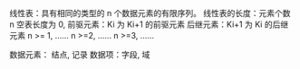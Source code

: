 线性表：具有相同的类型的 n 个数据元素的有限序列。
线性表的长度：元素个数 n
空表长度为 0, 
前驱元素：Ki 为 Ki+1 的前驱元素 
后继元素：Ki+1 为 Ki 的后继元素
n >= 1, ……
n >=2, ……
n >=3, ……

数据元素： 结点, 记录
数据项：字段, 域



